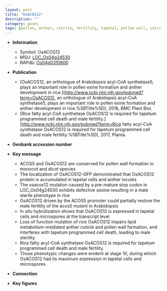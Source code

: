 ```yaml
---
layout: post
title: "OsACOS12"
description: ""
category: genes
tags: [pollen, anther, sterile, fertility, tapetal, pollen wall, sterility, cell death, cuticle, tapetum, male sterility]
---
```


* **Information**  
    + Symbol: OsACOS12  
    + MSU: [LOC_Os04g24530](http://rice.plantbiology.msu.edu/cgi-bin/ORF_infopage.cgi?orf=LOC_Os04g24530)  
    + RAPdb: [Os04g0310800](http://rapdb.dna.affrc.go.jp/viewer/gbrowse_details/irgsp1?name=Os04g0310800)  

* **Publication**  
    + [OsACOS12, an orthologue of Arabidopsis acyl-CoA synthetase5, plays an important role in pollen exine formation and anther development in rice.](http://www.ncbi.nlm.nih.gov/pubmed?term=OsACOS12, an orthologue of Arabidopsis acyl-CoA synthetase5, plays an important role in pollen exine formation and anther development in rice.%5BTitle%5D), 2016, BMC Plant Biol.
    + [Rice fatty acyl-CoA synthetase OsACOS12 is required for tapetum programmed cell death and male fertility.](http://www.ncbi.nlm.nih.gov/pubmed?term=Rice fatty acyl-CoA synthetase OsACOS12 is required for tapetum programmed cell death and male fertility.%5BTitle%5D), 2017, Planta.

* **Genbank accession number**  

* **Key message**  
    + ACOS5 and OsACOS12 are conserved for pollen wall formation in monocot and dicot species
    + The localization of OsACOS12-GFP demonstrated that OsACOS12 protein is accumulated in tapetal cells and anther locules
    + The osacos12 mutation caused by a pre-mature stop codon in LOC_Os04g24530 exhibits defective sexine resulting in a male sterile phenotype in rice
    + OsACOS12 driven by the ACOS5 promoter could partially restore the male fertility of the acos5 mutant in Arabidopsis
    + In situ hybridization shows that OsACOS12 is expressed in tapetal cells and microspores at the transcript level
    + Loss of function mutation of rice OsACOS12 impairs lipid metabolism-mediated anther cuticle and pollen wall formation, and interferes with tapetum programmed cell death, leading to male sterility
    + Rice fatty acyl-CoA synthetase OsACOS12 is required for tapetum programmed cell death and male fertility.
    + Those phenotypic changes were evident at stage 10, during which OsACOS12 had its maximum expression in tapetal cells and microspores

* **Connection**  

* **Key figures**  


